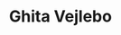 ---
order: 3
title: Ghita Vejlebo
image: /images/about/employees/ghita-big-white.png
portrait-image: "/images/about/employees/ghita-big-white.png"
small-portrait-image: "/images/about/employees/ghita-small-green.png"
grey-portrait: "/images/about/employees/ghita-vejlebo-gray.png"
call: 51 63 26 80
on-om-os: true
meta-title: Ghita Vejlebo - Mød medarbejderne hos CCC her
mbc: true
consulent: true
edu:
- Master i Business Coaching
email: gv@copenhagencoaching.dk
description: Direktør
linkedin: https://www.linkedin.com/in/ghita-vejlebo-95b47a59/
data-id: ''
---